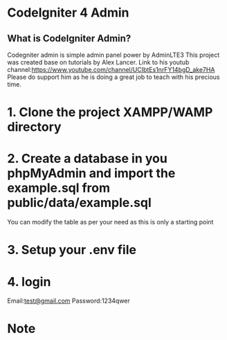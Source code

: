 # CodeIgniter 4 Admin 
## What is CodeIgniter Admin?
Codegniter admin is simple admin panel power by AdminLTE3 
This project was created base on tutorials by Alex Lancer.
Link to his youtub channel:https://www.youtube.com/channel/UCIbtEs1nrFY14bgD_ake7HA
Please do support him as he is doing a great job to teach with his precious time.


# 1. Clone the project XAMPP/WAMP directory
# 2. Create a database in you phpMyAdmin and import the example.sql from public/data/example.sql
You can modify the table as per your need as this is only a starting point

# 3. Setup your .env file

# 4. login 
Email:test@gmail.com
Password:1234qwer


# Note



